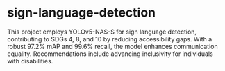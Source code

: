 # sign-language-detection

This project employs YOLOv5-NAS-S for sign language detection, contributing to SDGs 4, 8, and 10 by reducing accessibility gaps. With a robust 97.2% mAP and 99.6% recall, the model enhances communication equality. Recommendations include advancing inclusivity for individuals with disabilities.

